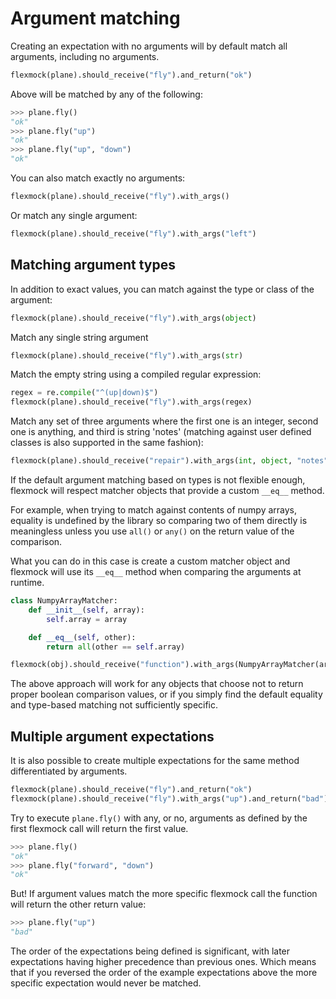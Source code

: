# Argument matching

Creating an expectation with no arguments will by default match all arguments,
including no arguments.

```python
flexmock(plane).should_receive("fly").and_return("ok")
```

Above will be matched by any of the following:

```python
>>> plane.fly()
"ok"
>>> plane.fly("up")
"ok"
>>> plane.fly("up", "down")
"ok"
```

You can also match exactly no arguments:

```python
flexmock(plane).should_receive("fly").with_args()
```

Or match any single argument:

```python
flexmock(plane).should_receive("fly").with_args("left")
```

## Matching argument types

In addition to exact values, you can match against the type or class of the
argument:

```python
flexmock(plane).should_receive("fly").with_args(object)
```

Match any single string argument

```python
flexmock(plane).should_receive("fly").with_args(str)
```

Match the empty string using a compiled regular expression:

```python
regex = re.compile("^(up|down)$")
flexmock(plane).should_receive("fly").with_args(regex)
```

Match any set of three arguments where the first one is an integer, second one
is anything, and third is string 'notes' (matching against user defined classes
is also supported in the same fashion):

```python
flexmock(plane).should_receive("repair").with_args(int, object, "notes")
```

If the default argument matching based on types is not flexible enough, flexmock
will respect matcher objects that provide a custom `__eq__` method.

For example, when trying to match against contents of numpy arrays, equality is
undefined by the library so comparing two of them directly is meaningless unless
you use `all()` or `any()` on the return value of the comparison.

What you can do in this case is create a custom matcher object and flexmock will
use its `__eq__` method when comparing the arguments at runtime.

```python
class NumpyArrayMatcher:
    def __init__(self, array):
        self.array = array

    def __eq__(self, other):
        return all(other == self.array)

flexmock(obj).should_receive("function").with_args(NumpyArrayMatcher(array1))
```

The above approach will work for any objects that choose not to return proper
boolean comparison values, or if you simply find the default equality and
type-based matching not sufficiently specific.

## Multiple argument expectations

It is also possible to create multiple expectations for the same
method differentiated by arguments.

```python
flexmock(plane).should_receive("fly").and_return("ok")
flexmock(plane).should_receive("fly").with_args("up").and_return("bad")
```

Try to execute `plane.fly()` with any, or no, arguments as defined by the first
flexmock call will return the first value.

```python
>>> plane.fly()
"ok"
>>> plane.fly("forward", "down")
"ok"
```

But! If argument values match the more specific flexmock call the function
will return the other return value:

```python
>>> plane.fly("up")
"bad"
```

The order of the expectations being defined is significant, with later
expectations having higher precedence than previous ones. Which means
that if you reversed the order of the example expectations above the
more specific expectation would never be matched.
